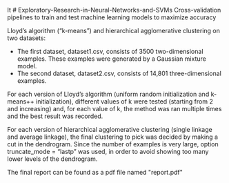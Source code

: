 It # Exploratory-Research-in-Neural-Networks-and-SVMs
Cross-validation pipelines to train and test machine learning models to maximize accuracy

Lloyd’s algorithm (“k-means”) and hierarchical agglomerative clustering on two datasets:
- The first dataset, dataset1.csv, consists of 3500 two-dimensional examples. These examples were generated by a Gaussian mixture model.
- The second dataset, dataset2.csv, consists of 14,801 three-dimensional examples.

For each version of Lloyd’s algorithm (uniform random initialization and k-means++ initialization), different values of k were tested (starting from 2 and increasing) and, for each value of k, the method was ran multiple times and the best result was recorded. 

For each version of hierarchical agglomerative clustering (single linkage and average linkage), the final clustering to pick was decided by making a cut in the dendrogram. Since the number of examples is very large, option truncate_mode = “lastp” was used, in order to avoid showing too many lower levels of the dendrogram.

The final report can be found as a pdf file named "report.pdf"
